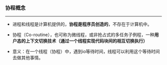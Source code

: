 ### 协程概念
---
-   进程和线程是计算机提供的，**协程是程序员创造的**，不存在于计算机中。
    
-   协程（Co-routine），也可称为微线程，或非抢占式的多任务子例程，一种**用户态的上下文切换技术（通过一个线程实现代码块间的相互切换执行）**
    
-   意义：在一个线程（协程）中，遇到io等待时间，线程可以利用这个等待时间去做其他事情。